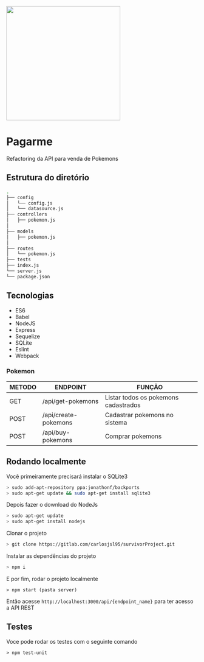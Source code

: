 <p align="left">
  <img src="https://www.fscommerce.com.br/wp-content/uploads/2017/04/pagar.me-logo-e1493158015139.png" width="300" height="300"/>
</p>

# Pagarme 
Refactoring da API  para venda de Pokemons

## Estrutura do diretório
```sh
.
├── config
│	└── config.js
│	└── datasource.js
├── controllers
│   ├── pokemon.js
│    
├── models
│   ├── pokemon.js
│      
├── routes
│	└── pokemon.js
├── tests
├── index.js
└── server.js
└── package.json
```


## Tecnologias
- ES6
- Babel
- NodeJS
- Express
- Sequelize
- SQLite
- Eslint
- Webpack

### Pokemon
|      METODO      |     ENDPOINT              |        FUNÇÃO                                    
|------------------|---------------------------|-----------------------
| GET              | /api/get-pokemons         | Listar todos os pokemons cadastrados
| POST             | /api/create-pokemons      | Cadastrar pokemons no sistema
| POST             | /api/buy-pokemons         | Comprar pokemons




## Rodando localmente


Você primeiramente precisará instalar o SQLite3 

```sh
> sudo add-apt-repository ppa:jonathonf/backports
> sudo apt-get update && sudo apt-get install sqlite3
```

Depois fazer o download do NodeJs
```sh
> sudo apt-get update
> sudo apt-get install nodejs
```

Clonar o projeto
```sh
> git clone https://gitlab.com/carlosjsl95/survivorProject.git
```

Instalar as dependências do projeto
```sh
> npm i
```

E por fim, rodar o projeto localmente
```
> npm start (pasta server)
```

Então acesse `http://localhost:3000/api/{endpoint_name}` para ter acesso a API REST


## Testes
Voce pode rodar os testes com o seguinte comando
```
> npm test-unit
```
